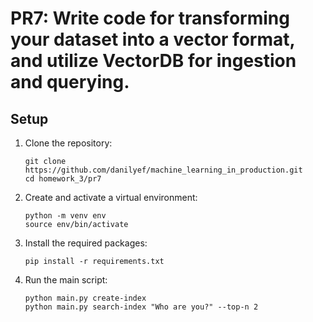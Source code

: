 # PR7: Write code for transforming your dataset into a vector format, and utilize VectorDB for ingestion and querying.

## Setup

1. Clone the repository:
   ```
   git clone https://github.com/danilyef/machine_learning_in_production.git
   cd homework_3/pr7
   ```

2. Create and activate a virtual environment:
   ```
   python -m venv env
   source env/bin/activate  
   ```

3. Install the required packages:
   ```
   pip install -r requirements.txt
   ```

4. Run the main script:
   ```
   python main.py create-index
   python main.py search-index "Who are you?" --top-n 2
   ```
